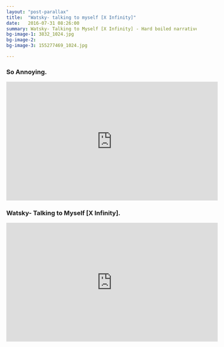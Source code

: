 ```yaml
---
layout: "post-parallax"
title:  "Watsky- talking to myself [X Infinity]"
date:   2016-07-31 08:26:00
summary: Watsky- Talking to Myself [X Infinity] - Hard boiled narrative text extended part 2.
bg-image-1: 3832_1024.jpg
bg-image-2: 
bg-image-3: 155277469_1024.jpg

---
```


### So Annoying.

<iframe width="560" height="315" src="https://www.youtube.com/embed/h5h2WpSd_o8" frameborder="0" allowfullscreen></iframe>

### Watsky- Talking to Myself [X Infinity].

<iframe width="560" height="315" src="https://www.youtube.com/embed/fsW1z9QThsA" frameborder="0" allowfullscreen></iframe>
